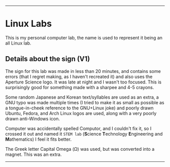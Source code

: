 
<!-- Converted from IGNORE.md to README.md !-->

***

# Linux Labs

This is my personal computer lab, the name is used to represent it being an all Linux lab. 

## Details about the sign (V1)

The sign for this lab was made in less than 20 minutes, and contains some errors (that I regret making, as I haven't recreated it) and also uses the Aperture Science logo. It was late at night and I wasn't too focused. This is surprisingly good for something made with a sharpee and 4-5 crayons.

Some random Japanese and Korean text/syllables are used as an extra, a GNU typo was made multiple times (I tried to make it as small as possible as a tongue-in-cheek reference to the GNU+Linux joke) and poorly drawn Ubuntu, Fedora, and Arch Linux logos are used, along with a very poorly drawn anti-Windows icon.

Computer was accidentally spelled Computor, and I couldn't fix it, so I crossed it out and named it `STEM lab` (**S**cience **T**echnology **E**ngineering and **M**athematics) I feel it fits better.

The Greek letter Capital Omega (Ω) was used, but was converted into a magnet. This was an extra.

***
